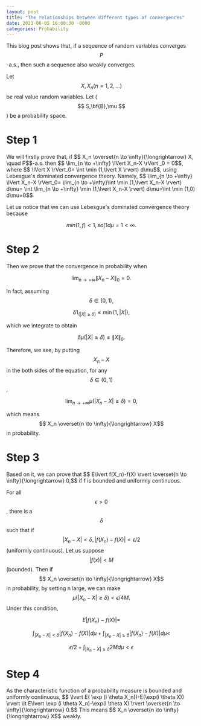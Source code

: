 ```yaml
---
layout: post
title: "The relationships between different types of convergences"
date: 2021-06-05 16:00:30 -0000
categories: Probability
---
```


This blog post shows that, if a sequence of random variables converges $$P$$-a.s., then such a sequence also weakly converges.

Let $$X,X_n (n=1,2,...)$$ be real value random variables. Let ($$ S,\bf{B},\mu $$ ) be a probability space.
<h1>Step 1</h1>
We will firstly prove that, if $$ X_n \overset{n \to \infty}{\longrightarrow} X, \quad P$$-a.s. then $$ \lim_{n \to +\infty} \lVert X_n-X \rVert _0 = 0$$, where $$ \lVert X \rVert_0= \int  \min (1,\lvert X \rvert) d\mu$$, using Lebesgue's dominated convergence theory. Namely,
$$ \lim_{n \to +\infty} \lVert X_n-X \rVert_0= \lim_{n \to +\infty}\int  \min (1,\lvert X_n-X \rvert) d\mu= \int  \lim_{n \to +\infty} \min (1,\lvert X_n-X \rvert) d\mu=\int  \min (1,0) d\mu=0$$

Let us notice that we can use Lebesgue's dominated convergence theory because

$$min(1,f) \lt 1, so \int 1 d\mu = 1 \lt \infty.$$


<h1>Step 2</h1>
Then we prove that the convergence in probability when

$$ \lim_{n \to +\infty} \lVert X_n-X \rVert_0=0.$$

In fact, assuming $$\delta \in (0,1),$$

$$\delta 1_{(\lvert X \rvert \geq \delta)} \leq \min (1,\lvert X \rvert), $$

which we integrate to obtain

$$\delta \mu(\lvert X \rvert \geq \delta) \leq  \lVert X \rVert_0. $$

Therefore, we see, by putting $$ X_n-X $$ in the both sides of the equation, for any $$\delta \in (0,1)$$,

$$ \lim_{n \to +\infty} \mu(\lvert X_n-X \rvert \geq \delta)= 0, $$

which means $$ X_n \overset{n \to \infty}{\longrightarrow} X$$ in probability.
<h1>Step 3</h1>
Based on it, we can prove that $$ E\lvert f(X_n)-f(X) \rvert \overset{n \to \infty}{\longrightarrow} 0,$$ if f is bounded and uniformly continuous.

For all $$\epsilon \gt 0$$, there is a $$\delta$$ such that if $$\lvert X_n-X \rvert \lt \delta, \lvert f(X_n)-f(X) \rvert \lt \epsilon /2$$ (uniformly continuous). Let us suppose $$\lvert f(x) \rvert \lt M $$ (bounded). Then if $$ X_n \overset{n \to \infty}{\longrightarrow} X$$ in probability, by setting n large, we can make $$  \mu(\lvert X_n-X \rvert \geq \delta) \lt \epsilon/4M. $$ Under this condition,

$$ E\lvert f(X_n)-f(X) \rvert =$$

$$\int_{\lvert X_n-X \rvert \lt \delta} \lvert f(X_n)-f(X) \rvert d\mu + \int_{\lvert X_n-X \rvert \geq \delta} \lvert f(X_n)-f(X) \rvert d\mu  <$$

$$\epsilon /2 + \int_{\lvert X_n-X \rvert \geq \delta}  2M  d\mu <\epsilon$$

<h1>Step 4</h1>
As the characteristic function of a probability measure is bounded and uniformly continuous, $$ \lvert E( \exp (i \theta X_n))-E(\exp(i \theta X)) \rvert \lt E\lvert \exp (i \theta X_n)-\exp(i \theta X) \rvert \overset{n \to \infty}{\longrightarrow} 0.$$ This means $$ X_n \overset{n \to \infty}{\longrightarrow} X$$ weakly.



